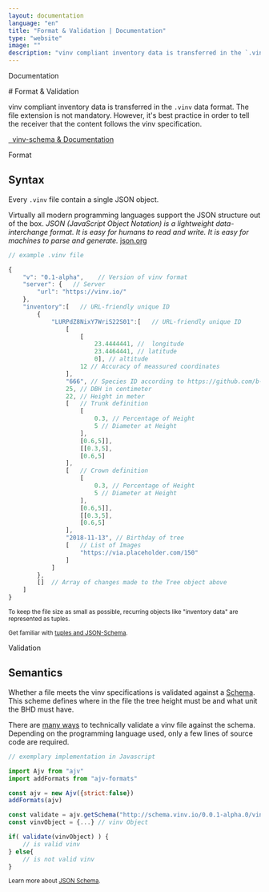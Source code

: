 ```yaml
---
layout: documentation
language: "en"
title: "Format & Validation | Documentation"
type: "website"
image: ""
description: "vinv compliant inventory data is transferred in the `.vinv` data format."
---
```


<p class="h4">
  <span class="subtitle point-before hp">Documentation</span>
</p>
# Format & Validation

<span class="heighlight">vinv</span> compliant inventory data is transferred in the `.vinv` data format. The file extension is not mandatory. However, it's best practice in order to tell the receiver that the content follows the <span class="heighlight">vinv</span> specification.

<a class="btn btn-outline-dark" href="https://github.com/vinv-group/vinv-schema" target="_blank" rel="noreferrer">
    <i class="bi-github" role="img" aria-label="GitHub"></i>&nbsp;
    vinv-schema & Documentation
</a>

<p class="h5 mt-5">
  <span class="subtitle point-before hp">Format</span>
</p>
<h2 class="mt-0" id="syntax">Syntax</h2>

Every `.vinv` file contain a single JSON object. 

Virtually all modern programming languages support the JSON structure out of the box.
*JSON (JavaScript Object Notation) is a lightweight data-interchange format. It is easy for humans to read and write. It is easy for machines to parse and generate.* [json.org](https://www.json.org/)

```javascript
// example .vinv file

{
    "v": "0.1-alpha",    // Version of vinv format
    "server": {   // Server
        "url": "https://vinv.io/"
    },
    "inventory":[   // URL-friendly unique ID
        {
            "LURPdZ8NixY7WriS22S01":[   // URL-friendly unique ID
                [
                    [
                        23.4444441, //  longitude
                        23.4464441, // latitude
                        0], // altitude
                    12 // Accuracy of meassured coordinates
                ],
                "666", // Species ID according to https://github.com/b-lack/tree-species
                25, // DBH in centimeter
                22, // Height in meter
                [   // Trunk definition
                    [
                        0.3, // Percentage of Height
                        5 // Diameter at Height
                    ],
                    [0.6,5]],
                    [[0.3,5],
                    [0.6,5]
                ],
                [   // Crown definition
                    [
                        0.3, // Percentage of Height
                        5 // Diameter at Height
                    ],
                    [0.6,5]],
                    [[0.3,5],
                    [0.6,5]
                ],
                "2018-11-13", // Birthday of tree
                [   // List of Images
                    "https://via.placeholder.com/150"
                ] 
            ]
        }, 
        []  // Array of changes made to the Tree object above
    ]
}
```

<small>To keep the file size as small as possible, recurring objects like "inventory data" are represented as tuples.</small>

<small>Get familiar with [tuples and JSON-Schema](https://json-schema.org/understanding-json-schema/reference/array.html#tuple-validation).</small>

<p class="h5 mt-5">
  <span class="subtitle point-before hp">Validation</span>
</p>
<h2 class="mt-0" id="semantic">Semantics</h2>

Whether a file meets the vinv specifications is validated against a [Schema](http://schema.vinv.io/0.0.1-alpha.0/vinv.json). This scheme defines where in the file the tree height must be and what unit the BHD must have.

There are [many ways](https://json-schema.org/implementations.html) to technically validate a vinv file against the schema. Depending on the programming language used, only a few lines of source code are required.

```javascript
// exemplary implementation in Javascript

import Ajv from "ajv"
import addFormats from "ajv-formats"

const ajv = new Ajv({strict:false})
addFormats(ajv)

const validate = ajv.getSchema("http://schema.vinv.io/0.0.1-alpha.0/vinv.min.json")
const vinvObject = {...} // vinv Object

if( validate(vinvObject) ) {
    // is valid vinv
} else{
    // is not valid vinv
}

```

<small>Learn more about <a href="https://json-schema.org/" rel="noreferrer" target="_blank">JSON Schema</a>.</small>